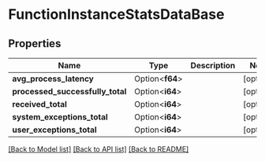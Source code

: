 # FunctionInstanceStatsDataBase

## Properties

Name | Type | Description | Notes
------------ | ------------- | ------------- | -------------
**avg_process_latency** | Option<**f64**> |  | [optional]
**processed_successfully_total** | Option<**i64**> |  | [optional]
**received_total** | Option<**i64**> |  | [optional]
**system_exceptions_total** | Option<**i64**> |  | [optional]
**user_exceptions_total** | Option<**i64**> |  | [optional]

[[Back to Model list]](../README.md#documentation-for-models) [[Back to API list]](../README.md#documentation-for-api-endpoints) [[Back to README]](../README.md)


